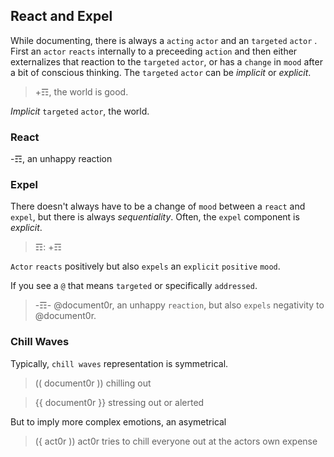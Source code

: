 ## React and Expel
While documenting, there is always a `acting` `actor` and an `targeted` `actor` .  First an `actor` `reacts` internally to a preceeding `action` and then either externalizes that reaction to the `targeted` `actor`, or has a `change` in `mood` after a bit of conscious thinking. The `targeted` `actor` can be _implicit_ or _explicit_.  

> +☶, the world is good.

_Implicit_ `targeted` `actor`, the world.


### React
-☶, an unhappy reaction

### Expel
There doesn't always have to be a change of `mood` between a `react` and `expel`, but there is always _sequentiality_.  Often, the `expel` component is _explicit_.

> ☶: +☶

`Actor` `reacts` positively but also `expels` an `explicit` `positive` `mood`.

If you see a `@` that means `targeted` or specifically `addressed`.

> -☶- @document0r, an unhappy `reaction`, but also `expels` negativity to @document0r.

### Chill Waves
Typically, `chill waves` representation is symmetrical.
> (( document0r )) chilling out

> {{ document0r }} stressing out or alerted

But to imply more complex emotions, an asymetrical 
> ({ act0r )) act0r tries to chill everyone out at the actors own expense